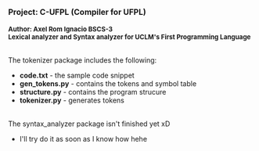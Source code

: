 <b><font size = 3>Project: C-UFPL (Compiler for UFPL)</font></b>
</br></br><b><font size = 2>Author: Axel Rom Ignacio BSCS-3</font></b>
</br><b><font size = 2>Lexical analyzer and Syntax analyzer for UCLM's First Programming Language</font></b>

</br>The tokenizer package includes the following:

- <b>code.txt</b> - the sample code snippet<br/>
- <b>gen_tokens.py</b> - contains the tokens and symbol table
- <b>structure.py</b> - contains the program strucure
- <b>tokenizer.py</b> - generates tokens<br/></br>

The syntax_analyzer package isn't finished yet xD
- I'll try do it as soon as I know how hehe
